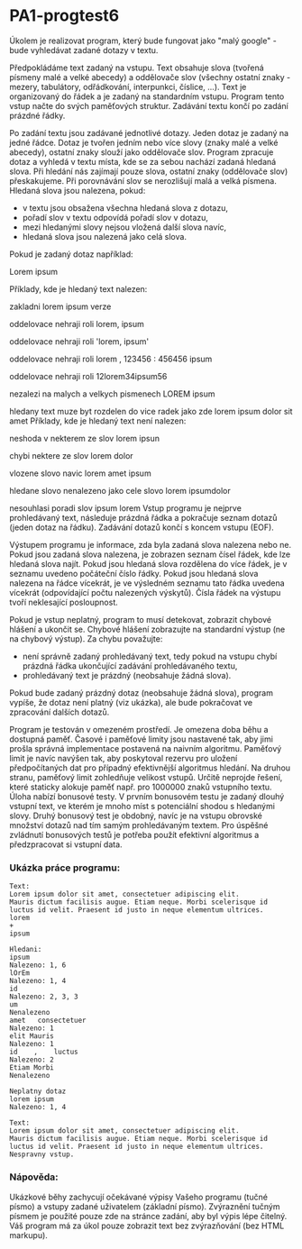 # PA1-progtest6

Úkolem je realizovat program, který bude fungovat jako "malý google" - bude vyhledávat zadané dotazy v textu.

Předpokládáme text zadaný na vstupu. Text obsahuje slova (tvořená písmeny malé a velké abecedy) a oddělovače slov (všechny ostatní znaky - mezery, tabulátory, odřádkování, interpunkci, číslice, ...). Text je organizovaný do řádek a je zadaný na standardním vstupu. Program tento vstup načte do svých paměťových struktur. Zadávání textu končí po zadání prázdné řádky.

Po zadání textu jsou zadávané jednotlivé dotazy. Jeden dotaz je zadaný na jedné řádce. Dotaz je tvořen jedním nebo více slovy (znaky malé a velké abecedy), ostatní znaky slouží jako oddělovače slov. Program zpracuje dotaz a vyhledá v textu místa, kde se za sebou nachází zadaná hledaná slova. Při hledání nás zajímají pouze slova, ostatní znaky (oddělovače slov) přeskakujeme. Při porovnávání slov se nerozlišují malá a velká písmena. Hledaná slova jsou nalezena, pokud:

* v textu jsou obsažena všechna hledaná slova z dotazu,
* pořadí slov v textu odpovídá pořadí slov v dotazu,
* mezi hledanými slovy nejsou vložená další slova navíc,
* hledaná slova jsou nalezená jako celá slova.

Pokud je zadaný dotaz například:

Lorem ipsum

Příklady, kde je hledaný text nalezen:

zakladni lorem ipsum verze

oddelovace nehraji roli lorem, ipsum

oddelovace nehraji roli 'lorem, ipsum'

oddelovace nehraji roli lorem   , 123456 : 456456 ipsum

oddelovace nehraji roli 12lorem34ipsum56

nezalezi na malych a velkych pismenech LOREM ipsum

hledany text muze byt rozdelen do vice radek jako zde lorem
ipsum dolor sit amet
Příklady, kde je hledaný text není nalezen:

neshoda v nekterem ze slov lorem ipsun

chybi nektere ze slov lorem dolor

vlozene slovo navic lorem amet ipsum

hledane slovo nenalezeno jako cele slovo lorem ipsumdolor

nesouhlasi poradi slov ipsum lorem
Vstup programu je nejprve prohledávaný text, následuje prázdná řádka a pokračuje seznam dotazů (jeden dotaz na řádku). Zadávání dotazů končí s koncem vstupu (EOF).

Výstupem programu je informace, zda byla zadaná slova nalezena nebo ne. Pokud jsou zadaná slova nalezena, je zobrazen seznam čísel řádek, kde lze hledaná slova najít. Pokud jsou hledaná slova rozdělena do více řádek, je v seznamu uvedeno počáteční číslo řádky. Pokud jsou hledaná slova nalezena na řádce vícekrát, je ve výsledném seznamu tato řádka uvedena vícekrát (odpovídající počtu nalezených výskytů). Čísla řádek na výstupu tvoří neklesající posloupnost.

Pokud je vstup neplatný, program to musí detekovat, zobrazit chybové hlášení a ukončit se. Chybové hlášení zobrazujte na standardní výstup (ne na chybový výstup). Za chybu považujte:

* není správně zadaný prohledávaný text, tedy pokud na vstupu chybí prázdná řádka ukončující zadávání prohledávaného textu,
* prohledávaný text je prázdný (neobsahuje žádná slova).

Pokud bude zadaný prázdný dotaz (neobsahuje žádná slova), program vypíše, že dotaz není platný (viz ukázka), ale bude pokračovat ve zpracování dalších dotazů.

Program je testován v omezeném prostředí. Je omezena doba běhu a dostupná paměť. Časové i paměťové limity jsou nastavené tak, aby jimi prošla správná implementace postavená na naivním algoritmu. Paměťový limit je navíc navýšen tak, aby poskytoval rezervu pro uložení předpočítaných dat pro případný efektivnější algoritmus hledání. Na druhou stranu, paměťový limit zohledňuje velikost vstupů. Určitě neprojde řešení, které staticky alokuje paměť např. pro 1000000 znaků vstupního textu. Úloha nabízí bonusové testy. V prvním bonusovém testu je zadaný dlouhý vstupní text, ve kterém je mnoho míst s potenciální shodou s hledanými slovy. Druhý bonusový test je obdobný, navíc je na vstupu obrovské množství dotazů nad tím samým prohledávaným textem. Pro úspěšné zvládnutí bonusových testů je potřeba použít efektivní algoritmus a předzpracovat si vstupní data.

### Ukázka práce programu:

```
Text:
Lorem ipsum dolor sit amet, consectetuer adipiscing elit.  
Mauris dictum facilisis augue. Etiam neque. Morbi scelerisque id
luctus id velit. Praesent id justo in neque elementum ultrices.
lorem
+
ipsum

Hledani:
ipsum
Nalezeno: 1, 6
lOrEm
Nalezeno: 1, 4
id
Nalezeno: 2, 3, 3
um
Nenalezeno
amet   consectetuer
Nalezeno: 1
elit Mauris
Nalezeno: 1
id    ,    luctus
Nalezeno: 2
Etiam Morbi
Nenalezeno

Neplatny dotaz
lorem ipsum
Nalezeno: 1, 4
```
```
Text:
Lorem ipsum dolor sit amet, consectetuer adipiscing elit.  
Mauris dictum facilisis augue. Etiam neque. Morbi scelerisque id
luctus id velit. Praesent id justo in neque elementum ultrices.
Nespravny vstup.
```
### Nápověda:
Ukázkové běhy zachycují očekávané výpisy Vašeho programu (tučné písmo) a vstupy zadané uživatelem (základní písmo). Zvýraznění tučným písmem je použité pouze zde na stránce zadání, aby byl výpis lépe čitelný. Váš program má za úkol pouze zobrazit text bez zvýrazňování (bez HTML markupu).
